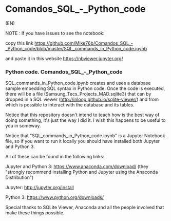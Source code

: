 # Comandos_SQL_-_Python_code
(EN)

NOTE :  If you have issues to see the notebook:

  copy this link https://github.com/Mike76b/Comandos_SQL_-_Python_code/blob/master/SQL_commands_in_Python_code.ipynb
  
  and paste it in this website  https://nbviewer.jupyter.org/
  
### Python code. Comandos_SQL_-_Python_code

SQL_commands_in_Python_code.ipynb creates and uses a database sample embedding SQL syntax in Python code. Once the code is executed, there will be a file (Samsung_Tecs_Projects_MAD.sqlite3) that can by dropped in a SQL viewer (http://inloop.github.io/sqlite-viewer/) and from which is possible to interact with the database and its tables.

Notice that this repository doesn't intend to teach how is the best way of doing something, it's just the way I did it. I wish this happens to be useful to you in someway.

Notice that "SQL_commands_in_Python_code.ipynb" is a Jupyter Notebook file, so if you want to run it locally you should have installed both Jupyter and Python 3.

All of these can be found in the following links:

Jupyter and Python 3: https://www.anaconda.com/download/ (they "strongly recommend installing Python and Jupyter using the Anaconda Distribution")

Jupyter: http://jupyter.org/install

Python 3: https://www.python.org/downloads/

Special thanks to SQLite Viewer, Anaconda and all the people involved that make these things possible.
